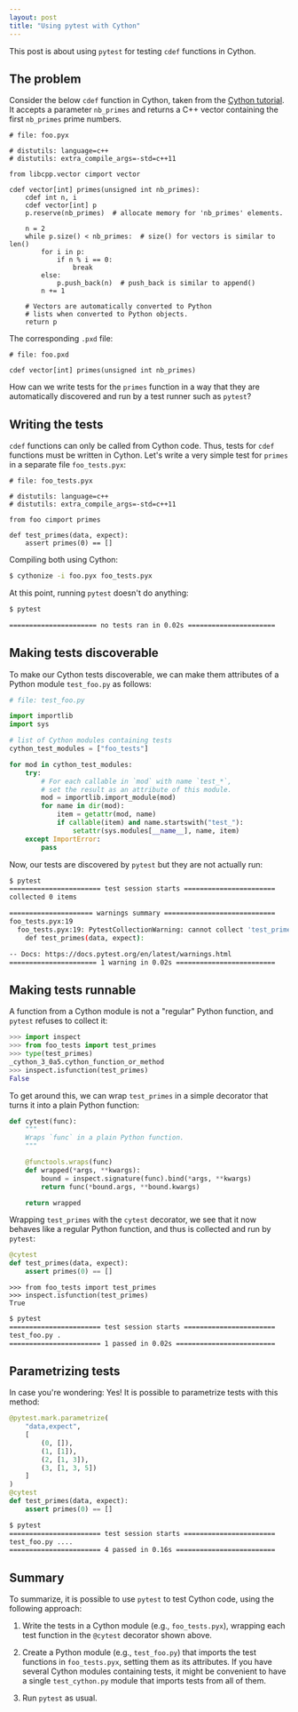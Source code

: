 ```yaml
---
layout: post
title: "Using pytest with Cython"
---
```


This post is about using `pytest` for testing `cdef` functions in Cython.


## The problem

Consider the below `cdef` function in Cython,
taken from the [Cython tutorial][tutorial].
It accepts a parameter `nb_primes` and returns a C++ vector
containing the first `nb_primes` prime numbers.

```cython
# file: foo.pyx

# distutils: language=c++
# distutils: extra_compile_args=-std=c++11

from libcpp.vector cimport vector

cdef vector[int] primes(unsigned int nb_primes):
    cdef int n, i
    cdef vector[int] p
    p.reserve(nb_primes)  # allocate memory for 'nb_primes' elements.

    n = 2
    while p.size() < nb_primes:  # size() for vectors is similar to len()
        for i in p:
            if n % i == 0:
                break
        else:
            p.push_back(n)  # push_back is similar to append()
        n += 1

    # Vectors are automatically converted to Python
    # lists when converted to Python objects.
    return p
```

The corresponding `.pxd` file:

```cython
# file: foo.pxd

cdef vector[int] primes(unsigned int nb_primes)
```

How can we write tests for the `primes` function
in a way that they are automatically discovered and run
by a test runner such as `pytest`?

## Writing the tests

`cdef` functions can only be called from Cython code.
Thus, tests for `cdef` functions must be written in Cython.
Let's write a very simple test for `primes` in a separate file `foo_tests.pyx`:

```cython
# file: foo_tests.pyx

# distutils: language=c++
# distutils: extra_compile_args=-std=c++11

from foo cimport primes

def test_primes(data, expect):
    assert primes(0) == []
```

Compiling both using Cython:

```bash
$ cythonize -i foo.pyx foo_tests.pyx
```

At this point, running `pytest` doesn't do anything:

```bash
$ pytest

====================== no tests ran in 0.02s ======================
```

## Making tests discoverable

To make our Cython tests discoverable, we can make them attributes of a
Python module `test_foo.py` as follows:

```python
# file: test_foo.py

import importlib
import sys

# list of Cython modules containing tests
cython_test_modules = ["foo_tests"]

for mod in cython_test_modules:
    try:
        # For each callable in `mod` with name `test_*`,
        # set the result as an attribute of this module.
        mod = importlib.import_module(mod)
        for name in dir(mod):
            item = getattr(mod, name)
            if callable(item) and name.startswith("test_"):
                setattr(sys.modules[__name__], name, item)
    except ImportError:
        pass
```

Now, our tests are discovered by `pytest` but they are not actually run:

```bash
$ pytest
======================= test session starts =======================
collected 0 items                                                          

===================== warnings summary ============================
foo_tests.pyx:19
  foo_tests.pyx:19: PytestCollectionWarning: cannot collect 'test_primes' because it is not a function.
    def test_primes(data, expect):

-- Docs: https://docs.pytest.org/en/latest/warnings.html
====================== 1 warning in 0.02s =========================
```

## Making tests runnable

A function from a Cython module is not a "regular" Python function,
and `pytest` refuses to collect it:

```python
>>> import inspect
>>> from foo_tests import test_primes   
>>> type(test_primes)                   
_cython_3_0a5.cython_function_or_method
>>> inspect.isfunction(test_primes)
False
```

To get around this, we can wrap `test_primes` in a simple decorator that turns it
into a plain Python function:

```python
def cytest(func):
    """
    Wraps `func` in a plain Python function.
    """

    @functools.wraps(func)
    def wrapped(*args, **kwargs):
        bound = inspect.signature(func).bind(*args, **kwargs)
        return func(*bound.args, **bound.kwargs)

    return wrapped
```

Wrapping `test_primes` with the `cytest` decorator, we see that it now behaves
like a regular Python function, and thus is collected and run by `pytest`:

```python
@cytest
def test_primes(data, expect):
    assert primes(0) == []
```

```
>>> from foo_tests import test_primes
>>> inspect.isfunction(test_primes)
True
```

```bash
$ pytest
======================= test session starts =======================
test_foo.py . 
======================= 1 passed in 0.02s =========================
```

## Parametrizing tests

In case you're wondering: Yes! It is possible to parametrize tests with this
method:

```python
@pytest.mark.parametrize(
    "data,expect",
    [
        (0, []),
        (1, [1]),
        (2, [1, 3]),
        (3, [1, 3, 5])
    ]
)
@cytest
def test_primes(data, expect):
    assert primes(0) == []
```

```bash
$ pytest
======================= test session starts =======================
test_foo.py ....
======================= 4 passed in 0.16s =========================
```

## Summary

To summarize, it is possible to use `pytest` to test Cython code,
using the following approach:

1. Write the tests in a Cython module (e.g., `foo_tests.pyx`),
   wrapping each test function in the `@cytest` decorator shown above.

2. Create a Python module (e.g., `test_foo.py`) that imports the test
   functions in `foo_tests.pyx`, setting them as its attributes.
   If you have several Cython modules containing tests, it might be
   convenient to have a single `test_cython.py` module that imports
   tests from all of them.

3. Run `pytest` as usual.

[tutorial]: https://cython.readthedocs.io/en/latest/src/tutorial/cython_tutorial.html#primes-with-c


